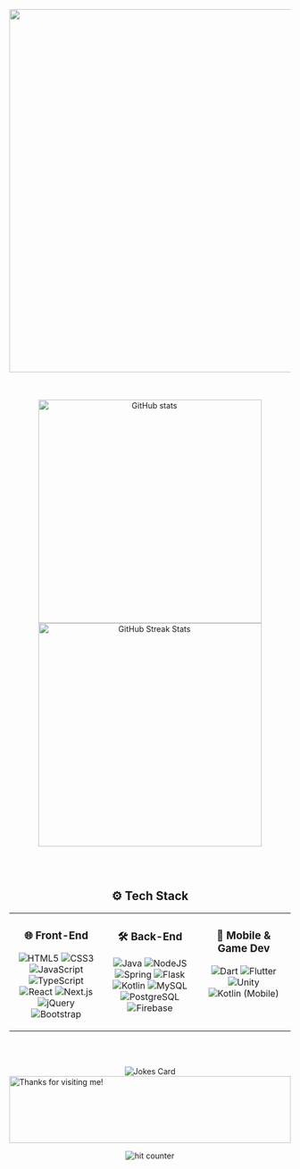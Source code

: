 <div align="center">
  <img src="https://github.com/Anmol-Baranwal/Cool-GIFs-For-GitHub/assets/74038190/5f6597b4-ff7c-4415-9272-d95759df842f" width="650">
  <h1</h1>
  <br><br>
</div>
<h2 align="center"></h2>
<div align="center">
  <img src="https://github-readme-stats-sigma-five.vercel.app/api?username=Feroov&show_icons=true&theme=dark&hide_border=true&include_all_commits=true&count_private=true&bg_color=00000000" alt="GitHub stats" width="400px">
  <img src="https://github-readme-streak-stats.herokuapp.com/?user=Feroov&theme=dark&hide_border=true&background=00000000" alt="GitHub Streak Stats" width="400px">
</div>
<h2 align="center"></h2>
<br/>


<h2 align="center">⚙️ Tech Stack</h2>

<table align="center">
  <tr>
    <td align="center" valign="top" width="33%">
      <h3>🌐 Front-End</h3>
      <p>
        <img src="https://img.shields.io/badge/html5-%23E34F26.svg?style=for-the-badge&logo=html5&logoColor=white" alt="HTML5">
        <img src="https://img.shields.io/badge/css3-%231572B6.svg?style=for-the-badge&logo=css3&logoColor=white" alt="CSS3">
        <img src="https://img.shields.io/badge/javascript-%23323330.svg?style=for-the-badge&logo=javascript&logoColor=%23F7DF1E" alt="JavaScript">
        <img src="https://img.shields.io/badge/typescript-%23007ACC.svg?style=for-the-badge&logo=typescript&logoColor=white" alt="TypeScript">
        <img src="https://img.shields.io/badge/react-%2320232a.svg?style=for-the-badge&logo=react&logoColor=%2361DAFB" alt="React">
        <img src="https://img.shields.io/badge/next.js-%23000000.svg?style=for-the-badge&logo=next.js&logoColor=white" alt="Next.js">
        <img src="https://img.shields.io/badge/jquery-%230769AD.svg?style=for-the-badge&logo=jquery&logoColor=white" alt="jQuery">
        <img src="https://img.shields.io/badge/bootstrap-%23563D7C.svg?style=for-the-badge&logo=bootstrap&logoColor=white" alt="Bootstrap">
      </p>
    </td>
    <td align="center" valign="top" width="33%">
      <h3>🛠️ Back-End</h3>
      <p>
        <img src="https://img.shields.io/badge/Java-ED8B00?style=for-the-badge&logo=openjdk&logoColor=white" alt="Java">
        <img src="https://img.shields.io/badge/node.js-6DA55F?style=for-the-badge&logo=node.js&logoColor=white" alt="NodeJS">
        <img src="https://img.shields.io/badge/spring-%236DB33F.svg?style=for-the-badge&logo=spring&logoColor=white" alt="Spring">
        <img src="https://img.shields.io/badge/flask-%23000000.svg?style=for-the-badge&logo=flask&logoColor=white" alt="Flask">
        <img src="https://img.shields.io/badge/kotlin-%230095D5.svg?style=for-the-badge&logo=kotlin&logoColor=white" alt="Kotlin">
        <img src="https://img.shields.io/badge/mysql-%2300f.svg?style=for-the-badge&logo=mysql&logoColor=white" alt="MySQL">
        <img src="https://img.shields.io/badge/postgres-%23316192.svg?style=for-the-badge&logo=postgresql&logoColor=white" alt="PostgreSQL">
        <img src="https://img.shields.io/badge/firebase-%23039BE5.svg?style=for-the-badge&logo=firebase" alt="Firebase">
      </p>
    </td>
    <td align="center" valign="top" width="33%">
      <h3>📱 Mobile & Game Dev</h3>
      <p>
        <img src="https://img.shields.io/badge/dart-%230175C2.svg?style=for-the-badge&logo=dart&logoColor=white" alt="Dart">
        <img src="https://img.shields.io/badge/Flutter-%2302569B.svg?style=for-the-badge&logo=Flutter&logoColor=white" alt="Flutter">
        <img src="https://img.shields.io/badge/Unity-%2320232a.svg?style=for-the-badge&logo=unity&logoColor=white" alt="Unity">
        <img src="https://img.shields.io/badge/kotlin-%230095D5.svg?style=for-the-badge&logo=kotlin&logoColor=white" alt="Kotlin (Mobile)">
      </p>
    </td>
  </tr>
</table>

<h2 align="center"></h2>
<br/>
<br/>

<div align="center">
    <img src="https://readme-jokes.vercel.app/api" alt="Jokes Card" />
</div>

<img height="120" alt="Thanks for visiting me!" width="100%" src="https://raw.githubusercontent.com/BrunnerLivio/brunnerlivio/master/images/marquee.svg" />

<div align="center">
<p></p>
<img src="https://profile-counter.glitch.me/Feroov/count.svg" alt="hit counter" align="center">
</div>
